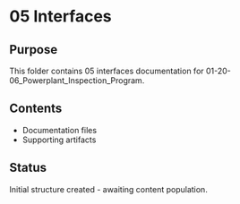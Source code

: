 # 05 Interfaces

## Purpose
This folder contains 05 interfaces documentation for 01-20-06_Powerplant_Inspection_Program.

## Contents
- Documentation files
- Supporting artifacts

## Status
Initial structure created - awaiting content population.
